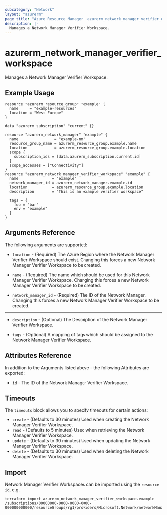 ```yaml
---
subcategory: "Network"
layout: "azurerm"
page_title: "Azure Resource Manager: azurerm_network_manager_verifier_workspace"
description: |-
  Manages a Network Manager Verifier Workspace.
---
```


# azurerm_network_manager_verifier_workspace

Manages a Network Manager Verifier Workspace.

## Example Usage

```hcl
resource "azurerm_resource_group" "example" {
  name     = "example-resources"
  location = "West Europe"
}

data "azurerm_subscription" "current" {}

resource "azurerm_network_manager" "example" {
  name                = "example-nm"
  resource_group_name = azurerm_resource_group.example.name
  location            = azurerm_resource_group.example.location
  scope {
    subscription_ids = [data.azurerm_subscription.current.id]
  }
  scope_accesses = ["Connectivity"]
}
resource "azurerm_network_manager_verifier_workspace" "example" {
  name               = "example"
  network_manager_id = azurerm_network_manager.example.id
  location           = azurerm_resource_group.example.location
  description        = "This is an example verifier workspace"

  tags = {
    foo = "bar"
    env = "example"
  }
}
```

## Arguments Reference

The following arguments are supported:

* `location` - (Required) The Azure Region where the Network Manager Verifier Workspace should exist. Changing this forces a new Network Manager Verifier Workspace to be created.

* `name` - (Required) The name which should be used for this Network Manager Verifier Workspace. Changing this forces a new Network Manager Verifier Workspace to be created.

* `network_manager_id` - (Required) The ID of the Network Manager. Changing this forces a new Network Manager Verifier Workspace to be created.

---

* `description` - (Optional) The Description of the Network Manager Verifier Workspace.

* `tags` - (Optional) A mapping of tags which should be assigned to the Network Manager Verifier Workspace.

## Attributes Reference

In addition to the Arguments listed above - the following Attributes are exported:

* `id` - The ID of the Network Manager Verifier Workspace.

## Timeouts

The `timeouts` block allows you to specify [timeouts](https://www.terraform.io/language/resources/syntax#operation-timeouts) for certain actions:

* `create` - (Defaults to 30 minutes) Used when creating the Network Manager Verifier Workspace.
* `read` - (Defaults to 5 minutes) Used when retrieving the Network Manager Verifier Workspace.
* `update` - (Defaults to 30 minutes) Used when updating the Network Manager Verifier Workspace.
* `delete` - (Defaults to 30 minutes) Used when deleting the Network Manager Verifier Workspace.

## Import

Network Manager Verifier Workspaces can be imported using the `resource id`, e.g.

```shell
terraform import azurerm_network_manager_verifier_workspace.example /subscriptions/00000000-0000-0000-0000-000000000000/resourceGroups/rg1/providers/Microsoft.Network/networkManagers/manager1/verifierWorkspaces/workspace1
```
